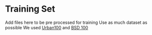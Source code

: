 # Training Set
Add files here to be pre processed for training
Use as much dataset as possible
We used [Urban100](https://uofi.box.com/shared/static/65upg43jjd0a4cwsiqgl6o6ixube6klm.zip) and [BSD 100](https://uofi.box.com/shared/static/qgctsplb8txrksm9to9x01zfa4m61ngq.zip)
